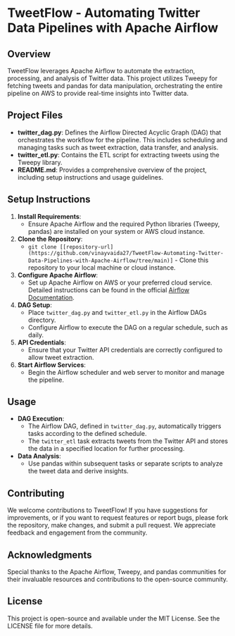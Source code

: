 # TweetFlow - Automating Twitter Data Pipelines with Apache Airflow

## Overview
TweetFlow leverages Apache Airflow to automate the extraction, processing, and analysis of Twitter data. This project utilizes Tweepy for fetching tweets and pandas for data manipulation, orchestrating the entire pipeline on AWS to provide real-time insights into Twitter data.

## Project Files

- **twitter_dag.py**: Defines the Airflow Directed Acyclic Graph (DAG) that orchestrates the workflow for the pipeline. This includes scheduling and managing tasks such as tweet extraction, data transfer, and analysis.
- **twitter_etl.py**: Contains the ETL script for extracting tweets using the Tweepy library.
- **README.md**: Provides a comprehensive overview of the project, including setup instructions and usage guidelines.

## Setup Instructions

1. **Install Requirements**:
   - Ensure Apache Airflow and the required Python libraries (Tweepy, pandas) are installed on your system or AWS cloud instance.
2. **Clone the Repository**:
   - `git clone [[repository-url](https://github.com/vinayvaida27/TweetFlow-Automating-Twitter-Data-Pipelines-with-Apache-Airflow/tree/main)]` - Clone this repository to your local machine or cloud instance.
3. **Configure Apache Airflow**:
   - Set up Apache Airflow on AWS or your preferred cloud service. Detailed instructions can be found in the official [Airflow Documentation](https://airflow.apache.org/docs/).
4. **DAG Setup**:
   - Place `twitter_dag.py` and `twitter_etl.py` in the Airflow DAGs directory.
   - Configure Airflow to execute the DAG on a regular schedule, such as daily.
5. **API Credentials**:
   - Ensure that your Twitter API credentials are correctly configured to allow tweet extraction.
6. **Start Airflow Services**:
   - Begin the Airflow scheduler and web server to monitor and manage the pipeline.

## Usage

- **DAG Execution**:
  - The Airflow DAG, defined in `twitter_dag.py`, automatically triggers tasks according to the defined schedule.
  - The `twitter_etl` task extracts tweets from the Twitter API and stores the data in a specified location for further processing.
- **Data Analysis**:
  - Use pandas within subsequent tasks or separate scripts to analyze the tweet data and derive insights.

## Contributing

We welcome contributions to TweetFlow! If you have suggestions for improvements, or if you want to request features or report bugs, please fork the repository, make changes, and submit a pull request. We appreciate feedback and engagement from the community.

## Acknowledgments

Special thanks to the Apache Airflow, Tweepy, and pandas communities for their invaluable resources and contributions to the open-source community.

## License

This project is open-source and available under the MIT License. See the LICENSE file for more details.
